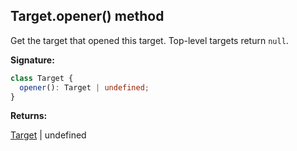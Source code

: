 ## Target.opener() method

Get the target that opened this target. Top-level targets return `null`.

**Signature:**

```typescript
class Target {
  opener(): Target | undefined;
}
```

**Returns:**

[Target](./puppeteer.target.md) \| undefined
